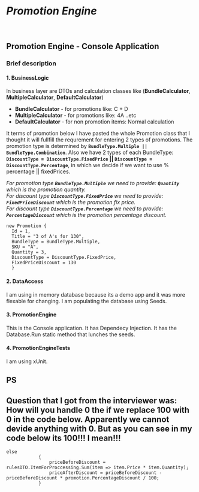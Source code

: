 # *Promotion Engine*

<br/>

## **Promotion Engine - Console Application**

### Brief description

#### 1. BusinessLogic 
                        
In business layer are DTOs and calculation classes like (**BundleCalculator**, **MultipleCalculator**, **DefaultCalculator**)

- **BundleCalculator** - for promotions like: C + D
- **MultipleCalculator** - for promotions like: 4A ..etc
- **DefaultCalculator** - for non promotion items: Normal calculation 

It terms of promotion below I have pasted the whole Promotion class that I thought it will fullfill the requrement for entering 2 types of promotions. 
The promotion type is determined by **`BundleType.Multiple || BundleType.Combination`**.
Also we have 2 types of each BundleType: **`DiscountType = DiscountType.FixedPrice` || `DiscountType = DiscountType.Percentage`**, in which we decide if we want to use % percentage || fixedPrices.

*For promotion type **`BundleType.Multiple`** we need to provide: **`Quantity`** which is the promotion quantity.* <br>
*For discount type **`DiscountType.FixedPrice`** we need to provide: **`FixedPriceDiscount`** which is the promotion fix price.*<br>
*For discount type **`DiscountType.Percentage`** we need to provide: **`PercentageDiscount`** which is the promotion percentage discount.*<br>

```
new Promotion {
  Id = 1,
  Title = "3 of A's for 130",
  BundleType = BundleType.Multiple,
  SKU = "A",
  Quantity = 3,
  DiscountType = DiscountType.FixedPrice,
  FixedPriceDiscount = 130
  }
```

#### 2. DataAccess

I am using in memory database because its a demo app and it was more flexable for changing.
I am populating the database using Seeds. 

#### 3. PromotionEngine

This is the Console application. 
It has Dependecy Injection.
It has the Database.Run static method that lunches the seeds. 

#### 4. PromotionEngineTests

I am using xUnit.


## PS
## Question that I got from the interviewer was: How will you handle 0 the if we replace 100 with 0 in the code below. Apparently we cannot devide anything with 0. But as you can see in my code below its 100!!! I mean!!!
```
else
            {
                priceBeforeDiscount = rulesDTO.ItemForProccessing.Sum(item => item.Price * item.Quantity);
                priceAfterDiscount = priceBeforeDiscount - priceBeforeDiscount * promotion.PercentageDiscount / 100;
            }
```
